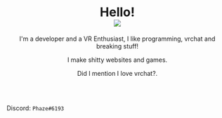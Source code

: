 <h1 align="center">
  Hello!<br />
  <img src="https://user-images.githubusercontent.com/57566773/232234373-28866d85-37f6-4d0e-b2b2-335cf2ed27b5.png">
</h1>

<p align="center">I'm a developer and a VR Enthusiast, I like programming, vrchat and breaking stuff!</p>
<p align="center">I make shitty websites and games.</p>
<p align="center">Did I mention I love vrchat?.</p><br /><br />

Discord: `Phaze#6193`
